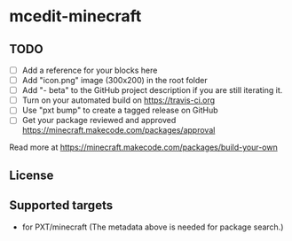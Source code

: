 # mcedit-minecraft



## TODO

- [ ] Add a reference for your blocks here
- [ ] Add "icon.png" image (300x200) in the root folder
- [ ] Add "- beta" to the GitHub project description if you are still iterating it.
- [ ] Turn on your automated build on https://travis-ci.org
- [ ] Use "pxt bump" to create a tagged release on GitHub
- [ ] Get your package reviewed and approved https://minecraft.makecode.com/packages/approval

Read more at https://minecraft.makecode.com/packages/build-your-own

## License



## Supported targets

* for PXT/minecraft
(The metadata above is needed for package search.)

